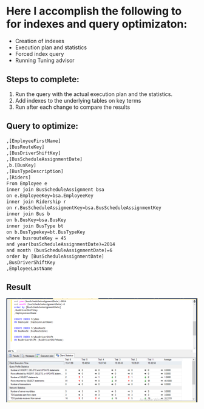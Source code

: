 # Here I accomplish the following to for indexes and query optimizaton:
* Creation of indexes
* Execution plan and statistics
* Forced index query
* Running Tuning advisor

## Steps to complete:
1. Run the query with the actual execution plan and the statistics.
2. Add indexes to the underlying tables on key terms
3. Run after each change to compare the results

## Query to optimize:
```select [EmployeeLastName]
,[EmployeeFirstName]
,[BusRouteKey]
,[BusDriverShiftKey]
,[BusScheduleAssignmentDate]
,b.[BusKey]
,[BusTypeDescription]
,[Riders]
From Employee e
inner join BusScheduleAssignment bsa
on e.EmployeeKey=bsa.EmployeeKey
inner join Ridership r
on r.BusScheduleAssigmentKey=bsa.BusScheduleAssignmentKey
inner join Bus b
on b.BusKey=bsa.BusKey
inner join BusType bt
on b.BusTypekey=bt.BusTypeKey
where busrouteKey = 45
and year(busScheduleAssignmentDate)=2014
and month (busScheduleAssignmentDate)=6
order by [BusScheduleAssignmentDate]
,BusDriverShiftKey
,EmployeeLastName
```
## Result
![Indexes and Query Optimization](/images/Indexes-and-Query-Optimization/indexes-and-query-optimization.png)
